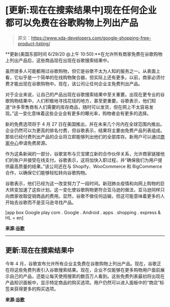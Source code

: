 # [更新:现在在搜索结果中]现在任何企业都可以免费在谷歌购物上列出产品

> 原文：<https://www.xda-developers.com/google-shopping-free-product-listing/>

**更新(美国东部时间 6/29/20 @上午 10:50):**在允许所有商家免费在谷歌购物上列出产品后，这些商品现在出现在谷歌搜索结果中。

虽然很多人可能都用过谷歌购物，但它是谷歌不太为人知的服务之一。从表面上看，它似乎是一个简单的在线购物聚合器，但实际上还有更多。以前，商家必须付费才能出现在谷歌购物中。现在，该公司让任何企业主免费列出产品。

对于企业来说，让自己的产品出现在谷歌搜索结果中至关重要。出现在更专业的谷歌购物结果中，人们积极地寻找花钱的地方，甚至更重要。谷歌表示，他们知道“许多零售商有人们需要的库存商品，随时可以发货，但在网上不太容易发现。”这一变化意味着这些企业会有更多的曝光率，购物者会有更多的选择。

新的免费选项将于 4 月 27 日在美国推出，并在未来几个月内在全球范围内推出。企业仍然可以为更高的排名付费，但谷歌表示，结果将主要由免费产品列表组成。那些已经付费列出产品的企业将立即能够列出他们的全部库存。新用户可以通过[商家中心](https://www.google.com/intl/en_us/retail/get-started/?product=merchant-center&&fmp=1&utm_id=bkws&mcsubid=us-en-ha-g-mc-bkws&subid=us-en-ha-Sh-bk-c-mcd!o3~EAIaIQobChMI8YrYzZv46AIVuR6tBh3yEw8bEAAYASAAEgJ0hPD_BwE~%7Badgroup%7D~kwd-296470545763~8700813765~408243301570&gclid=EAIaIQobChMI8YrYzZv46AIVuR6tBh3yEw8bEAAYASAAEgJ0hPD_BwE)申请免费房源。

作为这条新闻的一部分，谷歌宣布与贝宝建立新的合作伙伴关系，允许商家链接他们的账户并接受在线支付。谷歌表示，这将加快入职过程，并“确保我们为用户提供最高质量的结果。”该公司还在与 Shopify、WooCommerce 和 BigCommerce 合作，以确保它们能够轻松转向谷歌购物。

谷歌表示，他们已经为这一改变努力了一段时间。新冠肺炎疫情和向网上购物的巨大转变加速了这些计划。这一变化使谷歌购物更符合亚马逊的做法，亚马逊同样只向商家收取促销商品的费用。显然，谷歌不做任何运输，但这可能意味着更多的人开始去谷歌而不是亚马逊寻找产品。

[app box Google play com . Google . Android . apps . shopping . express & HL = en]

**来源:[谷歌](https://www.blog.google/products/shopping/its-now-free-to-sell-on-google/)**

* * *

## 更新:现在在搜索结果中

今年 4 月，谷歌宣布允许所有企业主免费在谷歌购物上列出产品。现在，谷歌正在将这些免费列表引入谷歌搜索结果。现在，企业不仅能够在更多购物用户面前展示自己的产品，还能让每天使用搜索的数百万人看到。这些免费列表最初将出现在产品知识面板中，显示特定商品的购买选项。用户仍然可以进入面板中的“商店”标签来获得更多的购买选项。

**来源:[谷歌](https://blog.google/products/shopping/bringing-free-retail-listings-google-search/)**